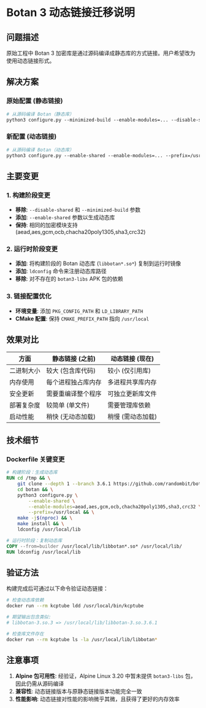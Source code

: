 # Botan 3 动态链接迁移说明

## 问题描述
原始工程中 Botan 3 加密库是通过源码编译成静态库的方式链接。用户希望改为使用动态链接形式。

## 解决方案

### 原始配置 (静态链接)
```dockerfile
# 从源码编译 Botan（静态库）
python3 configure.py --minimized-build --enable-modules=... --disable-shared --prefix=/usr/local
```

### 新配置 (动态链接)
```dockerfile
# 从源码编译 Botan（动态库）  
python3 configure.py --enable-shared --enable-modules=... --prefix=/usr/local
```

## 主要变更

### 1. 构建阶段变更
- **移除**: `--disable-shared` 和 `--minimized-build` 参数
- **添加**: `--enable-shared` 参数以生成动态库
- **保持**: 相同的加密模块支持 (aead,aes,gcm,ocb,chacha20poly1305,sha3,crc32)

### 2. 运行时阶段变更
- **添加**: 将构建阶段的 Botan 动态库 (`libbotan*.so*`) 复制到运行时镜像
- **添加**: `ldconfig` 命令来注册动态库路径
- **移除**: 对不存在的 `botan3-libs` APK 包的依赖

### 3. 链接配置优化
- **环境变量**: 添加 `PKG_CONFIG_PATH` 和 `LD_LIBRARY_PATH` 
- **CMake 配置**: 保持 `CMAKE_PREFIX_PATH` 指向 `/usr/local`

## 效果对比

| 方面 | 静态链接 (之前) | 动态链接 (现在) |
|------|----------------|----------------|
| 二进制大小 | 较大 (包含库代码) | 较小 (仅引用库) |
| 内存使用 | 每个进程独占库内存 | 多进程共享库内存 |
| 安全更新 | 需要重编译整个程序 | 可独立更新库文件 |
| 部署复杂度 | 较简单 (单文件) | 需要管理库依赖 |
| 启动性能 | 稍快 (无动态加载) | 稍慢 (需动态加载) |

## 技术细节

### Dockerfile 关键变更
```dockerfile
# 构建阶段：生成动态库
RUN cd /tmp && \
    git clone --depth 1 --branch 3.6.1 https://github.com/randombit/botan.git && \
    cd botan && \
    python3 configure.py \
        --enable-shared \
        --enable-modules=aead,aes,gcm,ocb,chacha20poly1305,sha3,crc32 \
        --prefix=/usr/local && \
    make -j$(nproc) && \
    make install && \
    ldconfig /usr/local/lib

# 运行时阶段：复制动态库
COPY --from=builder /usr/local/lib/libbotan*.so* /usr/local/lib/
RUN ldconfig /usr/local/lib
```

## 验证方法

构建完成后可通过以下命令验证动态链接：
```bash
# 检查动态库依赖
docker run --rm kcptube ldd /usr/local/bin/kcptube

# 期望输出包含类似:
# libbotan-3.so.3 => /usr/local/lib/libbotan-3.so.3.6.1

# 检查库文件存在
docker run --rm kcptube ls -la /usr/local/lib/libbotan*
```

## 注意事项

1. **Alpine 包可用性**: 经验证，Alpine Linux 3.20 中暂未提供 `botan3-libs` 包，因此仍需从源码编译
2. **兼容性**: 动态链接版本与原静态链接版本功能完全一致
3. **性能影响**: 动态链接对性能的影响微乎其微，且获得了更好的内存效率